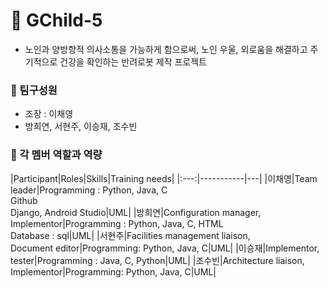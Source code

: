 # 🧚 GChild-5
- 노인과 양방향적 의사소통을 가능하게 함으로써, 노인 우울, 외로움을 해결하고 주기적으로 건강을 확인하는 반려로봇 제작 프로젝트

### 🧸 팀구성원
- 조장 : 이채영
- 방희연, 서현주, 이승재, 조수빈

### 🧸 각 멤버 역할과 역량

|Participant|Roles|Skills|Training needs|
|:---:|-----------|---|
|이채영|Team leader|Programming : Python, Java, C <br/>Github <br/>Django, Android Studio|UML|
|방희연|Configuration manager, <br/>Implementor|Programming : Python, Java, C, HTML <br/>Database : sql|UML|
|서현주|Facilities management liaison, <br/>Document editor|Programming: Python, Java, C|UML|
|이승재|Implementor, tester|Programming : Java, C, Python|UML|
|조수빈|Architecture liaison, <br/>Implementor|Programming: Python, Java, C|UML|
